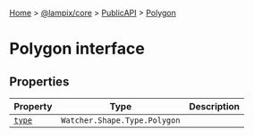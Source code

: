 [Home](./index) &gt; [@lampix/core](./core.md) &gt; [PublicAPI](./core.publicapi.md) &gt; [Polygon](./core.publicapi.polygon.md)

# Polygon interface

## Properties

|  Property | Type | Description |
|  --- | --- | --- |
|  [`type`](./core.publicapi.polygon.type.md) | `Watcher.Shape.Type.Polygon` |  |

